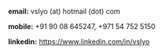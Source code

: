 **email:** vslyo (at) hotmail (dot) com

**mobile:** +91 90 08 645247, +971 54 752 5150

**linkedin:** <https://www.linkedin.com/in/vslyo>
